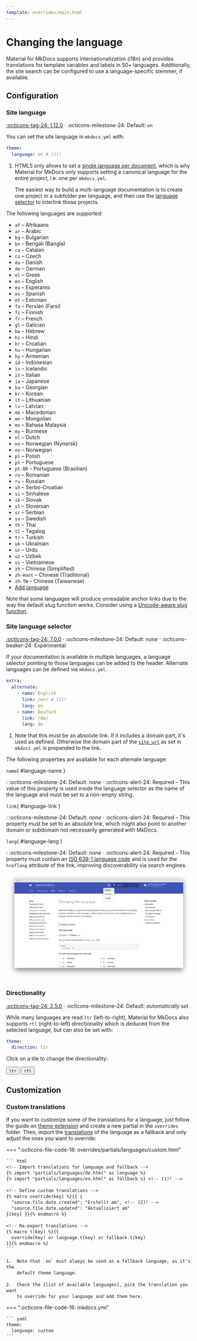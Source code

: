 ```yaml
---
template: overrides/main.html
---
```


# Changing the language

Material for MkDocs supports internationalization (i18n) and provides
translations for template variables and labels in 50+ languages. Additionally,
the site search can be configured to use a language-specific stemmer, if
available.

## Configuration

### Site language

[:octicons-tag-24: 1.12.0][language support] ·
:octicons-milestone-24: Default: `en`

You can set the site language in `mkdocs.yml` with:

``` yaml
theme:
  language: en # (1)!
```

1.  HTML5 only allows to set a [single language per document], which is why
    Material for MkDocs only supports setting a canonical language for the
    entire project, i.e. one per `mkdocs.yml`.

    The easiest way to build a multi-language documentation is to create one
    project in a subfolder per language, and then use the [language selector]
    to interlink those projects.

The following languages are supported:

<div class="mdx-columns" markdown>

- `af` – Afrikaans
- `ar` – Arabic
- `bg` – Bulgarian
- `bn` – Bengali (Bangla)
- `ca` – Catalan
- `cs` – Czech
- `da` – Danish
- `de` – German
- `el` – Greek
- `en` – English
- `eo` – Esperanto
- `es` – Spanish
- `et` – Estonian
- `fa` – Persian (Farsi)
- `fi` – Finnish
- `fr` – French
- `gl` – Galician
- `he` – Hebrew
- `hi` – Hindi
- `hr` – Croatian
- `hu` – Hungarian
- `hy` – Armenian
- `id` – Indonesian
- `is` – Icelandic
- `it` – Italian
- `ja` – Japanese
- `ka` – Georgian
- `kr` – Korean
- `lt` – Lithuanian
- `lv` – Latvian
- `mk` – Macedonian
- `mn` – Mongolian
- `ms` – Bahasa Malaysia
- `my` – Burmese
- `nl` – Dutch
- `nn` – Norwegian (Nynorsk)
- `no` – Norwegian
- `pl` – Polish
- `pt` – Portuguese
- `pt-BR` – Portuguese (Brasilian)
- `ro` – Romanian
- `ru` – Russian
- `sh` – Serbo-Croatian
- `si` – Sinhalese
- `sk` – Slovak
- `sl` – Slovenian
- `sr` – Serbian
- `sv` – Swedish
- `th` – Thai
- `tl` – Tagalog
- `tr` – Turkish
- `uk` – Ukrainian
- `ur` – Urdu
- `uz` – Uzbek
- `vi` – Vietnamese
- `zh` – Chinese (Simplified)
- `zh-Hant` – Chinese (Traditional)
- `zh-TW` – Chinese (Taiwanese)
- [Add language]

</div>

Note that some languages will produce unreadable anchor links due to the way
the default slug function works. Consider using a [Unicode-aware slug function].

  [language support]: https://github.com/squidfunk/mkdocs-material/releases/tag/1.12.0
  [single language per document]: https://www.w3.org/International/questions/qa-html-language-declarations.en#attributes
  [language selector]: #site-language-selector
  [Unicode-aware slug function]: extensions/python-markdown.md#toc-slugify
  [Add language]: https://github.com/squidfunk/mkdocs-material/issues/new?template=translate.yml&title=New+language%3A+%7Breplace+with+language+name%7D

### Site language selector

[:octicons-tag-24: 7.0.0][alternate support] ·
:octicons-milestone-24: Default: _none_ ·
:octicons-beaker-24: Experimental

If your documentation is available in multiple languages, a language selector
pointing to those languages can be added to the header. Alternate languages
can be defined via `mkdocs.yml`.

``` yaml
extra:
  alternate:
    - name: English
      link: /en/ # (1)!
      lang: en
    - name: Deutsch
      link: /de/
      lang: de
```

1.  Note that this must be an absolute link. If it includes a domain part, it's
    used as defined. Otherwise the domain part of the [`site_url`][site_url] as
    set in `mkdocs.yml` is prepended to the link.

The following properties are available for each alternate language:

`name`{ #language-name }

:   :octicons-milestone-24: Default: _none_ · :octicons-alert-24: Required –
    This value of this property is used inside the language selector as the
    name of the language and must be set to a non-empty string.

`link`{ #language-link }

:   :octicons-milestone-24: Default: _none_ · :octicons-alert-24: Required –
    This property must be set to an absolute link, which might also point to
    another domain or subdomain not necessarily generated with MkDocs.

`lang`{ #language-lang }

:   :octicons-milestone-24: Default: _none_ · :octicons-alert-24: Required –
    This property must contain an [ISO 639-1 language code] and is used for
    the `hreflang` attribute of the link, improving discoverability via search
    engines.

[![Language selector preview]][Language selector preview]

  [alternate support]: https://github.com/squidfunk/mkdocs-material/releases/tag/7.0.0
  [site_url]: https://www.mkdocs.org/user-guide/configuration/#site_url
  [ISO 639-1 language code]: https://en.wikipedia.org/wiki/List_of_ISO_639-1_codes
  [Language selector preview]: ../assets/screenshots/language-selection.png

### Directionality

[:octicons-tag-24: 2.5.0][direction support] ·
:octicons-milestone-24: Default: _automatically set_

While many languages are read `ltr` (left-to-right), Material for MkDocs also
supports `rtl` (right-to-left) directionality which is deduced from the
selected language, but can also be set with:

``` yaml
theme:
  direction: ltr
```

Click on a tile to change the directionality:

<div class="mdx-switch">
  <button data-md-dir="ltr"><code>ltr</code></button>
  <button data-md-dir="rtl"><code>rtl</code></button>
</div>

<script>
  var buttons = document.querySelectorAll("button[data-md-dir]")
  buttons.forEach(function(button) {
    button.addEventListener("click", function() {
      var attr = this.getAttribute("data-md-dir")
      document.body.dir = attr
      var name = document.querySelector("#__code_3 code span.l")
      name.textContent = attr
    })
  })
</script>

  [direction support]: https://github.com/squidfunk/mkdocs-material/releases/tag/2.5.0

## Customization

### Custom translations

If you want to customize some of the translations for a language, just follow
the guide on [theme extension] and create a new partial in the `overrides`
folder. Then, import the [translations] of the language as a fallback and only
adjust the ones you want to override:

=== ":octicons-file-code-16: overrides/partials/languages/custom.html"

    ``` html
    <!-- Import translations for language and fallback -->
    {% import "partials/languages/de.html" as language %}
    {% import "partials/languages/en.html" as fallback %} <!-- (1)! -->

    <!-- Define custom translations -->
    {% macro override(key) %}{{ {
      "source.file.date.created": "Erstellt am", <!-- (2)! -->
      "source.file.date.updated": "Aktualisiert am"
    }[key] }}{% endmacro %}

    <!-- Re-export translations -->
    {% macro t(key) %}{{
      override(key) or language.t(key) or fallback.t(key)
    }}{% endmacro %}
    ```

    1.  Note that `en` must always be used as a fallback language, as it's the
        default theme language.

    2.  Check the [list of available languages], pick the translation you want
        to override for your language and add them here.

=== ":octicons-file-code-16: mkdocs.yml"

    ``` yaml
    theme:
      language: custom
    ```

  [theme extension]: ../customization.md#extending-the-theme
  [translations]: https://github.com/squidfunk/mkdocs-material/blob/master/src/partials/languages/
  [list of available languages]: https://github.com/squidfunk/mkdocs-material/blob/master/src/partials/languages/
